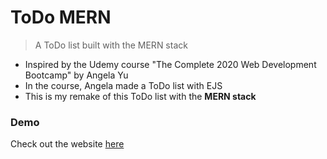 # ToDo MERN
> A ToDo list built with the MERN stack 
- Inspired by the Udemy course "The Complete 2020 Web Development Bootcamp" by Angela Yu
- In the course, Angela made a ToDo list with EJS 
- This is my remake of this ToDo list with the **MERN stack**

### Demo 
Check out the website [here](https://safe-ocean-02515.herokuapp.com/)

